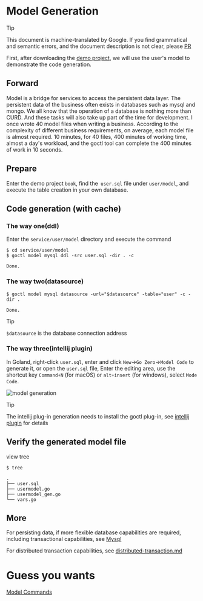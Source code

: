# Model Generation
> [!TIP]
> This document is machine-translated by Google. If you find grammatical and semantic errors, and the document description is not clear, please [PR](doc-contibute.md)


First, after downloading the [demo project](https://go-zero.dev/en/resource/book.zip), we will use the user's model to demonstrate the code generation.

## Forward
Model is a bridge for services to access the persistent data layer. The persistent data of the business often exists in databases such as mysql and mongo. We all know that the operation of a database is nothing more than CURD.
And these tasks will also take up part of the time for development. I once wrote 40 model files when writing a business. According to the complexity of different business requirements, on average, each model file is almost required.
10 minutes, for 40 files, 400 minutes of working time, almost a day's workload, and the goctl tool can complete the 400 minutes of work in 10 seconds.

## Prepare
Enter the demo project `book`, find the` user.sql` file under `user/model`, and execute the table creation in your own database.

## Code generation (with cache)
### The way one(ddl)
Enter the `service/user/model` directory and execute the command
```shell
$ cd service/user/model
$ goctl model mysql ddl -src user.sql -dir . -c
```
```text
Done.
```

### The way two(datasource)
```shell
$ goctl model mysql datasource -url="$datasource" -table="user" -c -dir .
```
```text
Done.
```
> [!TIP]
> `$datasource` is the database connection address

### The way three(intellij plugin)
In Goland, right-click `user.sql`, enter and click `New`->`Go Zero`->`Model Code` to generate it, or open the `user.sql` file,
Enter the editing area, use the shortcut key `Command+N` (for macOS) or `alt+insert` (for windows), select `Mode Code`.

![model generation](https://zeromicro.github.io/go-zero-pages/resource/intellij-model.png)

> [!TIP]
> The intellij plug-in generation needs to install the goctl plug-in, see [intellij plugin](intellij.md) for details

## Verify the generated model file
view tree
```shell
$ tree
```
```text
.
├── user.sql
├── usermodel.go
├── usermodel_gen.go
└── vars.go
```

## More
For persisting data, if more flexible database capabilities are required, including transactional capabilities, see [Mysql](mysql.md)

For distributed transaction capabilities, see [distributed-transaction.md](distributed-transaction.md)

# Guess you wants
[Model Commands](goctl-model.md)
